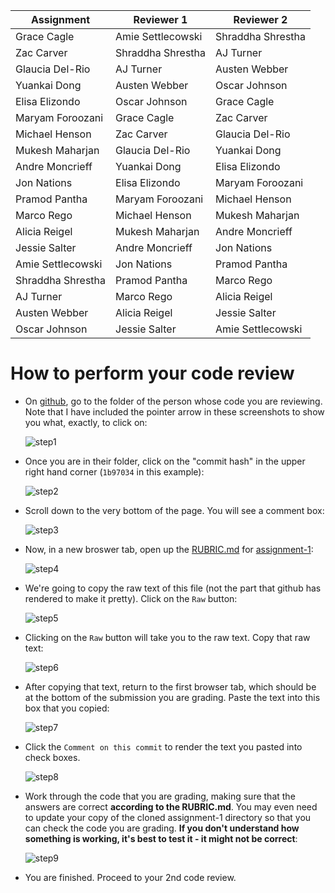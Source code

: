 Assignment|Reviewer 1|Reviewer 2
----------|----------|----------
Grace Cagle|Amie Settlecowski|Shraddha Shrestha
Zac Carver|Shraddha Shrestha|AJ Turner
Glaucia Del-Rio|AJ Turner|Austen Webber
Yuankai Dong|Austen Webber|Oscar Johnson
Elisa Elizondo|Oscar Johnson|Grace Cagle
Maryam Foroozani|Grace Cagle|Zac Carver
Michael Henson|Zac Carver|Glaucia Del-Rio
Mukesh Maharjan|Glaucia Del-Rio|Yuankai Dong
Andre Moncrieff|Yuankai Dong|Elisa Elizondo
Jon Nations|Elisa Elizondo|Maryam Foroozani
Pramod Pantha|Maryam Foroozani|Michael Henson
Marco Rego|Michael Henson|Mukesh Maharjan
Alicia Reigel|Mukesh Maharjan|Andre Moncrieff
Jessie Salter|Andre Moncrieff|Jon Nations
Amie Settlecowski|Jon Nations|Pramod Pantha
Shraddha Shrestha|Pramod Pantha|Marco Rego
AJ Turner|Marco Rego|Alicia Reigel
Austen Webber|Alicia Reigel|Jessie Salter
Oscar Johnson|Jessie Salter|Amie Settlecowski

# How to perform your code review

* On [github](https://github.com), go to the folder of the person whose code you are reviewing.  Note that I have included the pointer arrow in these screenshots to show you what, exactly, to click on:

    ![step1](https://github.com/biolprogramming/assignment-1/blob/master/images/step1.png)

* Once you are in their folder, click on the "commit hash" in the upper right hand corner (`1b97034` in this example):

    ![step2](https://github.com/biolprogramming/assignment-1/blob/master/images/step2.png)

* Scroll down to the very bottom of the page.  You will see a comment box:

    ![step3](https://github.com/biolprogramming/assignment-1/blob/master/images/step3.png)

* Now, in a new broswer tab, open up the [RUBRIC.md](https://github.com/biolprogramming/assignment-1/blob/master/RUBRIC.md) for [assignment-1](https://github.com/biolprogramming/assignment-1):

    ![step4](https://github.com/biolprogramming/assignment-1/blob/master/images/step4.png)

* We're going to copy the raw text of this file (not the part that github has rendered to make it pretty).  Click on the `Raw` button:

    ![step5](https://github.com/biolprogramming/assignment-1/blob/master/images/step5.png)

* Clicking on the `Raw` button will take you to the raw text.  Copy that raw text:

    ![step6](https://github.com/biolprogramming/assignment-1/blob/master/images/step6.png)

* After copying that text, return to the first browser tab, which should be at the bottom of the submission you are grading. Paste the text into this box that you copied:

    ![step7](https://github.com/biolprogramming/assignment-1/blob/master/images/step7.png)

* Click the `Comment on this commit` to render the text you pasted into check boxes.

    ![step8](https://github.com/biolprogramming/assignment-1/blob/master/images/step8.png)

* Work through the code that you are grading, making sure that the answers are correct **according to the RUBRIC.md**.  You may even need to update your copy of the cloned assignment-1 directory so that you can check the code you are grading.  **If you don't understand how something is working, it's best to test it - it might not be correct**:

    ![step9](https://github.com/biolprogramming/assignment-1/blob/master/images/step9.png)

* You are finished.  Proceed to your 2nd code review.
